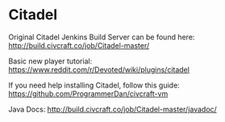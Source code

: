 # Citadel

Original Citadel Jenkins Build Server can be found here: http://build.civcraft.co/job/Citadel-master/

Basic new player tutorial: https://www.reddit.com/r/Devoted/wiki/plugins/citadel

If you need help installing Citadel, follow this guide: https://github.com/ProgrammerDan/civcraft-vm

Java Docs: http://build.civcraft.co/job/Citadel-master/javadoc/

